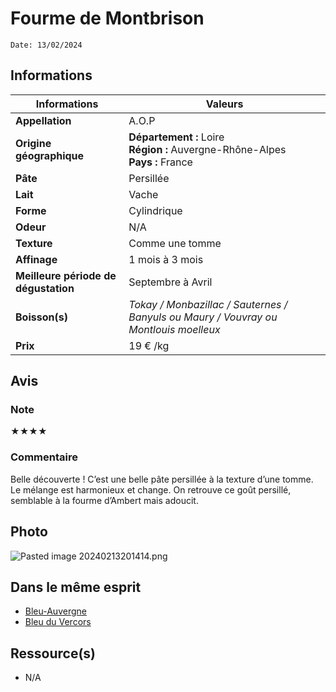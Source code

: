 # Fourme de Montbrison
```
Date: 13/02/2024
```
## Informations

| Informations | Valeurs |
| ---- | ---- |
| **Appellation** | A.O.P |
| **Origine géographique** | **Département :** Loire<br>**Région :** Auvergne-Rhône-Alpes<br>**Pays :** France   |
| **Pâte** | Persillée |
| **Lait** | Vache |
| **Forme** | Cylindrique |
| **Odeur** | N/A |
| **Texture** | Comme une tomme |
| **Affinage** | 1 mois à 3 mois |
| **Meilleure période de dégustation** | Septembre à Avril |
| **Boisson(s)** | *Tokay / Monbazillac / Sauternes / Banyuls ou Maury / Vouvray ou Montlouis moelleux* |
| **Prix** | 19 € /kg |

## Avis
### Note
★★★★
### Commentaire
Belle découverte ! C’est une belle pâte persillée à la texture d’une tomme. Le mélange est harmonieux et change. On retrouve ce goût persillé, semblable à la fourme d’Ambert mais adoucit.
## Photo
![Pasted image 20240213201414.png](./M%C3%A9dias/Pasted%20image%2020240213201414.png)

## Dans le même esprit
* [Bleu-Auvergne](./Bleu-Auvergne.md)
* [Bleu du Vercors](./Bleu%20du%20Vercors.md)

## Ressource(s)
* N/A